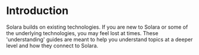 # Introduction

Solara builds on existing technologies. If you are new to Solara or some of the underlying technologies, you may feel lost at times.
These 'understanding' guides are meant to help you understand topics at a deeper level and how they connect to Solara.
